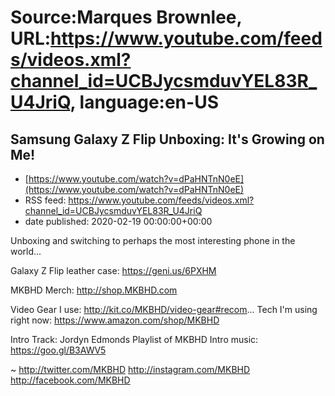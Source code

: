 # Source:Marques Brownlee, URL:https://www.youtube.com/feeds/videos.xml?channel_id=UCBJycsmduvYEL83R_U4JriQ, language:en-US

## Samsung Galaxy Z Flip Unboxing: It's Growing on Me!
 - [https://www.youtube.com/watch?v=dPaHNTnN0eE](https://www.youtube.com/watch?v=dPaHNTnN0eE)
 - RSS feed: https://www.youtube.com/feeds/videos.xml?channel_id=UCBJycsmduvYEL83R_U4JriQ
 - date published: 2020-02-19 00:00:00+00:00

Unboxing and switching to perhaps the most interesting phone in the world...

Galaxy Z Flip leather case: https://geni.us/6PXHM

MKBHD Merch: http://shop.MKBHD.com

Video Gear I use: http://kit.co/MKBHD/video-gear#recom...
Tech I'm using right now: https://www.amazon.com/shop/MKBHD

Intro Track: Jordyn Edmonds
Playlist of MKBHD Intro music: https://goo.gl/B3AWV5

~
http://twitter.com/MKBHD
http://instagram.com/MKBHD
http://facebook.com/MKBHD


